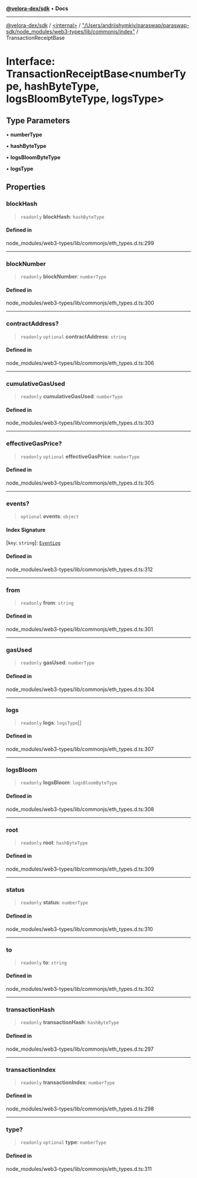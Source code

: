 [**@velora-dex/sdk**](../../../../README.md) • **Docs**

***

[@velora-dex/sdk](../../../../globals.md) / [\<internal\>](../../../README.md) / ["/Users/andriishymkiv/paraswap/paraswap-sdk/node\_modules/web3-types/lib/commonjs/index"](../README.md) / TransactionReceiptBase

# Interface: TransactionReceiptBase\<numberType, hashByteType, logsBloomByteType, logsType\>

## Type Parameters

• **numberType**

• **hashByteType**

• **logsBloomByteType**

• **logsType**

## Properties

### blockHash

> `readonly` **blockHash**: `hashByteType`

#### Defined in

node\_modules/web3-types/lib/commonjs/eth\_types.d.ts:299

***

### blockNumber

> `readonly` **blockNumber**: `numberType`

#### Defined in

node\_modules/web3-types/lib/commonjs/eth\_types.d.ts:300

***

### contractAddress?

> `readonly` `optional` **contractAddress**: `string`

#### Defined in

node\_modules/web3-types/lib/commonjs/eth\_types.d.ts:306

***

### cumulativeGasUsed

> `readonly` **cumulativeGasUsed**: `numberType`

#### Defined in

node\_modules/web3-types/lib/commonjs/eth\_types.d.ts:303

***

### effectiveGasPrice?

> `readonly` `optional` **effectiveGasPrice**: `numberType`

#### Defined in

node\_modules/web3-types/lib/commonjs/eth\_types.d.ts:305

***

### events?

> `optional` **events**: `object`

#### Index Signature

 \[`key`: `string`\]: [`EventLog`](EventLog.md)

#### Defined in

node\_modules/web3-types/lib/commonjs/eth\_types.d.ts:312

***

### from

> `readonly` **from**: `string`

#### Defined in

node\_modules/web3-types/lib/commonjs/eth\_types.d.ts:301

***

### gasUsed

> `readonly` **gasUsed**: `numberType`

#### Defined in

node\_modules/web3-types/lib/commonjs/eth\_types.d.ts:304

***

### logs

> `readonly` **logs**: `logsType`[]

#### Defined in

node\_modules/web3-types/lib/commonjs/eth\_types.d.ts:307

***

### logsBloom

> `readonly` **logsBloom**: `logsBloomByteType`

#### Defined in

node\_modules/web3-types/lib/commonjs/eth\_types.d.ts:308

***

### root

> `readonly` **root**: `hashByteType`

#### Defined in

node\_modules/web3-types/lib/commonjs/eth\_types.d.ts:309

***

### status

> `readonly` **status**: `numberType`

#### Defined in

node\_modules/web3-types/lib/commonjs/eth\_types.d.ts:310

***

### to

> `readonly` **to**: `string`

#### Defined in

node\_modules/web3-types/lib/commonjs/eth\_types.d.ts:302

***

### transactionHash

> `readonly` **transactionHash**: `hashByteType`

#### Defined in

node\_modules/web3-types/lib/commonjs/eth\_types.d.ts:297

***

### transactionIndex

> `readonly` **transactionIndex**: `numberType`

#### Defined in

node\_modules/web3-types/lib/commonjs/eth\_types.d.ts:298

***

### type?

> `readonly` `optional` **type**: `numberType`

#### Defined in

node\_modules/web3-types/lib/commonjs/eth\_types.d.ts:311
